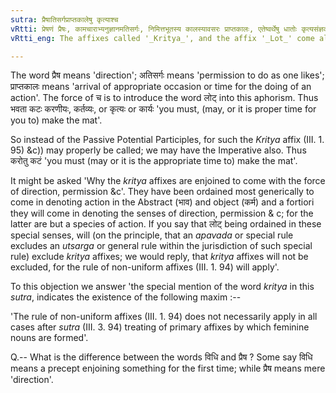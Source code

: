 ```yaml
---
sutra: प्रैषातिसर्गप्राप्तकालेषु कृत्याश्च
vRtti: प्रेषणं प्रैषः, कामचाराभ्यनुज्ञानमतिसर्गः, निमित्तभूतस्य कालस्यावसरः प्राप्तकालः, एतेष्वर्थेषु धातोः कृत्यसंज्ञकाः प्रत्यया भवन्ति ॥
vRtti_eng: The affixes called '_Kritya_', and the affix '_Lot_' come also after verbs, in the sense of direction, granting permission, and proper (particular) time.

---
```

The word प्रैष means 'direction'; अतिसर्गः means 'permission to do as one likes'; प्राप्तकालः means 'arrival of appropriate occasion or time for the doing of an action'. The force of च is to introduce the word लोट् into this aphorism. Thus भवता कटः करणीयः, कर्तव्यः, or कृत्यः or कार्यः 'you must, (may, or it is proper time for you to) make the mat'.

So instead of the Passive Potential Participles, for such the _Kritya_ affix (III. 1. 95) &c)) may properly be called; we may have the Imperative also. Thus करोतु कटं  'you must (may or it is the appropriate time to) make the mat'.
 
It might be asked 'Why the _kritya_ affixes are enjoined to come with the force of direction, permission &c'. They have been ordained most generically to come in denoting action in the Abstract (भाव) and object (कर्म) and a fortiori they will come in denoting the senses of direction, permission & c; for the latter are but a species of action. If you say that लोट् being ordained in these special senses, will (on the principle, that an _apavada_ or special rule excludes an _utsarga_ or general rule within the jurisdiction of such special rule) exclude _kritya_ affixes; we would reply, that _kritya_ affixes will not be excluded, for the rule of non-uniform affixes (III. 1. 94) will apply'.

To this objection we answer 'the special mention of the word _kritya_ in this _sutra_, indicates the existence of the following maxim :--

'The rule of non-uniform affixes (III. 1. 94) does not necessarily apply in all cases after _sutra_ (III. 3. 94) treating of primary affixes by which feminine nouns are formed'.

Q.-- What is the difference between the words विधि and प्रैष ? Some say विधि means a precept enjoining something for the first time; while प्रैष means mere 'direction'.